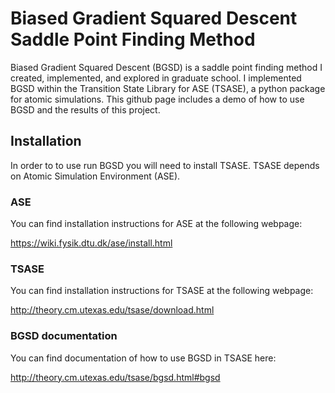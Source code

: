 # Biased Gradient Squared Descent Saddle Point Finding Method

Biased Gradient Squared Descent (BGSD) is a saddle point finding method I created, implemented, and explored in graduate school.  I implemented BGSD within the Transition State Library for ASE (TSASE), a python package for atomic simulations.  This github page includes a demo of how to use BGSD and the results of this project. 

## Installation 

In order to to use run BGSD you will need to install TSASE.  TSASE depends on Atomic Simulation Environment (ASE). 

### ASE

You can find installation instructions for ASE at the following webpage: 

https://wiki.fysik.dtu.dk/ase/install.html

### TSASE 

You can find installation instructions for TSASE at the following webpage:

http://theory.cm.utexas.edu/tsase/download.html

### BGSD documentation

You can find documentation of how to use BGSD in TSASE here:

http://theory.cm.utexas.edu/tsase/bgsd.html#bgsd
